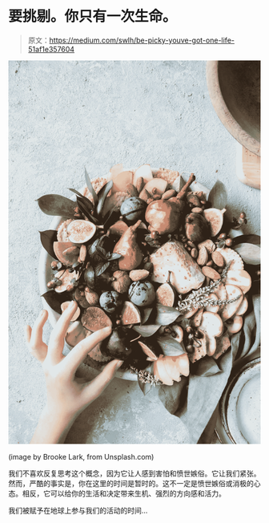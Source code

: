 # 要挑剔。你只有一次生命。

> 原文：<https://medium.com/swlh/be-picky-youve-got-one-life-51af1e357604>

![](img/fb24616ea3d734db05046b24a5562f9f.png)

(image by Brooke Lark, from Unsplash.com)

我们不喜欢反复思考这个概念，因为它让人感到害怕和愤世嫉俗。它让我们紧张。然而，严酷的事实是，你在这里的时间是暂时的。这不一定是愤世嫉俗或消极的心态。相反，它可以给你的生活和决定带来生机、强烈的方向感和活力。

我们被赋予在地球上参与我们的活动的时间…